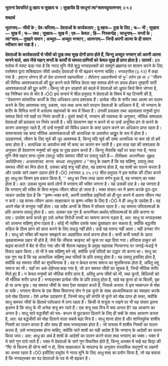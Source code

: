 **भूतानां देवचरितं दु:खाय च सुखाय च ।** **सुखायैव हि साधूनां त्वा²शामच्युतात्मनाम् ॥ ५॥** 

**शब्दार्थ** 

**भूतानाम्—** **जीवों के** **; देव-चरितम्—** **देवताओं के कार्यकलाप** **; दु:खाय—** **दुख के लिए** **; च—** **भी** **; सुखाय—** **सुख में** **; च—** **तथा** **; सुखाय—** **सुख में** **; एव—** **केवल** **; हि—** **निस्सन्देह** **; साधूनाम्—** **सन्तों के** **; त्वा²शाम्—** **तुश्हारे समान** **; अच्युत—** **अच्युत** **भगवान्** **; आत्मनाम्—** **जिन्हें अपनी आत्मा के ही समान स्वीकार कर रखा है।** **.** 

**देवताओं के कार्यकलापों से जीवों को दुख तथा सुख दोनों प्राप्त होते हैं, किन्तु अच्युत** **भगवान् को अपनी आत्मा मानने वाले, आप जैसे महान् सन्तों के कार्यों से समस्त प्राणियों को** **केवल सुख ही प्राप्त होता है।** **तात्पर्य :** इस श्लोक में स्पष्ट कहा गया है कि नारद मुनि जैसे शुद्ध भगवद्भक्तों को सश्पूर्ण ब्रह्माण्ड पर शासन करने के लिए परमेश्वर द्वारा शक्तिप्रदत्त जीवों अर्थात् देवताओं से भी बढ़कर मानना चाहिए। *भगवद्गीता* (३.१२) में कहा गया है : *इष्टान् भोगान् हि वो देवा दास्यन्ते यज्ञभाविता:।* *तैर्दत्तान् अप्रदायैवयो यो भु–े स्तेन एव स:॥* ''जीवन की विभिन्न आवश्यकताओं की पूॢत करने वाले विभिन्न देवता यज्ञ सश्पन्न होने पर प्रसन्न होकर तुश्हारी सारी आवश्यकताओं की पूॢत करेंगे। किन्तु जो इन उपहारों को बदले में देवताओं को अॢपत किये बिना भोगता है, वह निश्चित रूप से चोर है।ÓÓ इस सन्दर्भ में श्रील प्रभुपाद ने देवताओं के विषय में यह टिप्पणी की है, ''देवतागण सांसारिक कार्यों के लिए अधिकार-प्राप्त प्रशासक हैं। प्रत्येक जीव के शरीर तथा आत्मा का पालन करने के लिए आवश्यक वायु, प्रकाश, जल तथा अन्य सारे वरदान देवताओं के अधिकार में हैं, जो भगवान् के शरीर के विभिन्न भागों में असंलय सहायकों के रूप में स्थित हैं। उनकी प्रसन्नता तथा अप्रसन्नता मनुष्यों द्वारा सश्पन्न किये गये यज्ञों पर निर्भर करती है। दूसरे शब्दों में, भगवान् की व्यवस्था के अनुसार, भौतिक सश्पन्नता देवताओं की प्रसन्नता पर निर्भर करती है। यदि देवतागण यज्ञ न करने से या उन्हें अनुचित ढंग से करने के कारण असन्तुष्ट रहते हैं, तो उन्हें मनुष्यों को विविध प्रकार के कष्ट प्रदान करने का अधिकार प्राप्त रहता है। सामान्यतया यह कष्ट भौतिक आवश्यकताओं की अत्यधिक या अपर्याप्त आपूॢत के रूप में होता है। उदाहरणार्थ, जीवन के लिए सूर्य की धूप आवश्यक है, किन्तु यदि सूर्य की उष्मा अत्यधिक या कम रहे तो हमें कष्ट होता है। अत्यधिक या अपर्याप्त वर्षा भी कष्ट का कारण बन जाती है। इस तरह यज्ञ की सश्पन्नता के अनुसार ही देवतागण मनुष्यों को सुख या दुख प्रदान करते हैं। किन्तु जैसाकि यहाँ पर कहा गया है, नारद मुनि जैसे महान् सन्त-पुरुष (साधु) सदैव समस्त जीवों पर दयालु रहते हैं— *तितिक्षव: कारुणिका: सुहृद: सर्वदेहिनाम्।* *अजातशत्रव: शान्त: साधव: साधुभूषणा:॥* ''साधु के लक्षण हैं कि वह सहिष्णु, दयालु तथा समस्त जीवों का मित्र होता है, उसका कोई शत्रु नहीं होता, वह प्रशान्त होता है, वह शाषों का पालन करता है और उसके सारे लक्षण उदात्त होते हैं।ÓÓ (भागवत ३.२५.२१) श्रील प्रभुपाद ने इस श्लोक की टीका करते हुए *साधु* का चित्रण इस प्रकार किया है, '' *साधु* का जिस तरह ऊपर वर्णन हुआ है, वह भगवान् का भक्त होता है। अत: उसका मुलय कार्य लोगों में भगवान् की भक्ति जगाना है। यह उसकी दया है। वह जानता है कि भगवान् की भक्ति के बिना मनुष्य-जीवन चौपट हो जाता है। भक्त संसार-भर में भ्रमण करके द्वार-द्वार जाकर उपदेश देता है कि ''कृष्ण-भक्त बनो, अपनी पाशविक प्रवृत्तियों को ही पूरा करने में अपना जीवन नष्ट न करो। यह मानव-जीवन आत्म-साक्षात्कार या कृष्ण-भक्ति के लिए है।ÓÓ ये ही *साधु* के उपदेश हैं। वह अपने मोक्ष से सन्तुष्ट नहीं होता। वह सदैव अन्यों के विषय में सोचता रहता है। वह समस्त पतितात्माओं के प्रति अत्यन्त दयालु होता है। अत: उसका एक गुण है *कारुणिका* अर्थात् पतितात्माओं के प्रति करुणा या दया। उपदेश कार्य करते हुए उसे अनेक विरोधी तत्त्वों का सामना करना पड़ता है, अत: साधु या भगवद्भक्त को अत्यन्त सहिष्णु होना पड़ता है। कोई भी व्यक्ति उसके साथ दुव्र्यवहार कर सकता है, क्योंकि बद्धजीव भकि्त के दिव्य ज्ञान को प्राप्त करने के लिए सन्नद्ध नहीं होते। उन्हें यह पसन्द नहीं आता। यही उनका रोग है। साधु को भक्ति की महत्ता समझाने का अप्रशंसित कार्य करना होता है। कभी कभी भक्तों के ऊपर ङ्क्षहसात्मक प्रहार भी होते हैं, जैसे कि जीसस क्राइस्ट को क्रूस पर चढ़ा दिया गया। हरिदास ठाकुर को बाइस बाजारों में बेंत से पीटा गया और श्री चैतत्य महाप्रभु के प्रमुख सहायक नित्यानन्द पर जगाई-मधाई ने विकट प्रहार किया। तो भी वे सब सहिष्णु बने रहे, क्योंकि उन्हें पतितों का उद्धार जो करना था। साधु का एक गुण यह है कि वह अत्याधिक सहिष्णु तथा पतितों के प्रति दयालु होता है। वह दयालु इसलिए होता है, क्योंकि वह समस्त जीवों का शुभचिन्तक है। वह न केवल मानव समाज का शुभचिन्तक होता है, अपितु पशु समाज का भी। यहाँ पर *सर्व-देहिनाम्* कहा गया है, जो उन समस्त जीवों का सूचक है, जिन्हें भौतिक शरीर मिले हुए हैं। न केवल मनुष्यों को भौतिक शरीर प्राप्त है, अपितु अन्य जीवों को भी, यथा कुत्तों, बिल्लियों को भी भौतिक शरीर प्राप्त हैं। भगवद्भक्त प्रत्येक जीव के प्रति दयालु होता है, चाहे वह कुत्ता हो या बिल्ली, वृक्ष हो या अन्य कुछ। वह समस्त जीवों के साथ ऐसा व्यवहार करते हैं, जिससे अन्तत: वे इस भवबन्धन से मोक्ष पा सकें। भगवान् चैतन्य के एक शिष्य शिवानन्द सेन ने एक कुत्ते के साथ आध्यात्मिकता का व्यवहार करके उसे मोक्ष दिलाया। ऐसे अनेक उदाहरण हैं, जिनमें साधु की संगति से कुत्ते को मोक्ष प्राप्त हो सका, क्योंकि साधु समस्त जीवों के हितार्थ परोपकार में लगा रहता है। किसी से शत्रुता न रखने पर भी यह संसार इतना कृतघ्न है कि साधु के भी अनेक शत्रु बन जाते हैं। एक शत्रु तथा मित्र में क्या अन्तर है? यह आचरण का अन्तर है। साधु सारे बद्धजीवों को भव- बन्धन से छुटकारा दिलाने के लिए ही सबों के साथ आचरण करता है, अत: वह बद्धजीवों को मोक्ष दिलाने वाला सबसे बड़ा मित्र है। साधु शान्त होता है और शान्तिपूर्वक शाषीय नियमों का पालन करता है और साथ ही साथ भगवद्भक्त होता है। जो वास्तव में शाषीय नियमों का पालन करता है, उसे भगवद्भक्त होना चाहिए, क्योंकि सारे शाषों का यही आदेश है कि भगवान् के आदेशों का पालन किया जाय। अत: *साधु* का अर्थ है शाषों के आदेशों का पालन करने वाला तथा भगवान् का भक्त। भक्त में ये सारे गुण पाये जाते हैं। भक्त में देवताओं के सारे गुण विकसित होते हैं, किन्तु अभक्त में चाहे वह विद्या की ²ष्टि से कितना ही योग्य क्यों न हो, दिव्य साक्षात्कार के मापदण्ड के अनुसार वास्तविक सद्गुणों या लक्षणों का अभाव रहता है।ÓÓ इसीलिए वसुदेव ने नारद मुनि के लिए *साधु* शब्द का प्रयोग किया है, जो यह बताता है कि भगवद्भक्त का पद देवताओं के पद से भी बढ़कर है। 